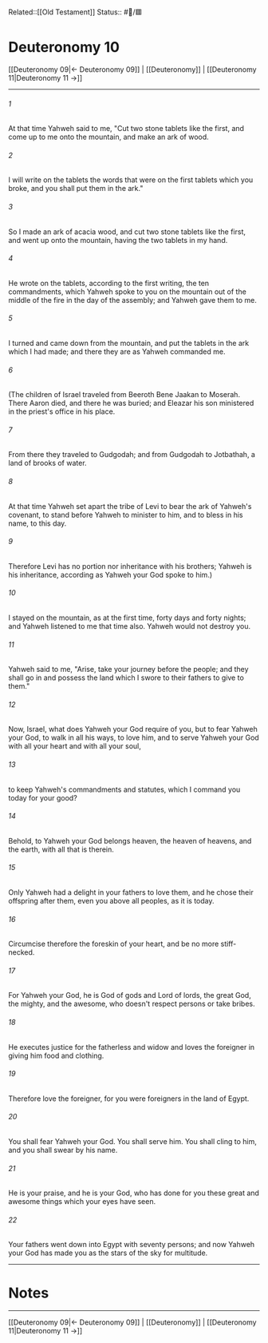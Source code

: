 Related::[[Old Testament]]
Status:: #📖/🟥
# Deuteronomy 10

[[Deuteronomy 09|← Deuteronomy 09]] | [[Deuteronomy]] | [[Deuteronomy 11|Deuteronomy 11 →]]
***



###### 1 
At that time Yahweh said to me, "Cut two stone tablets like the first, and come up to me onto the mountain, and make an ark of wood. 

###### 2 
I will write on the tablets the words that were on the first tablets which you broke, and you shall put them in the ark." 

###### 3 
So I made an ark of acacia wood, and cut two stone tablets like the first, and went up onto the mountain, having the two tablets in my hand. 

###### 4 
He wrote on the tablets, according to the first writing, the ten commandments, which Yahweh spoke to you on the mountain out of the middle of the fire in the day of the assembly; and Yahweh gave them to me. 

###### 5 
I turned and came down from the mountain, and put the tablets in the ark which I had made; and there they are as Yahweh commanded me. 

###### 6 
(The children of Israel traveled from Beeroth Bene Jaakan to Moserah. There Aaron died, and there he was buried; and Eleazar his son ministered in the priest's office in his place. 

###### 7 
From there they traveled to Gudgodah; and from Gudgodah to Jotbathah, a land of brooks of water. 

###### 8 
At that time Yahweh set apart the tribe of Levi to bear the ark of Yahweh's covenant, to stand before Yahweh to minister to him, and to bless in his name, to this day. 

###### 9 
Therefore Levi has no portion nor inheritance with his brothers; Yahweh is his inheritance, according as Yahweh your God spoke to him.) 

###### 10 
I stayed on the mountain, as at the first time, forty days and forty nights; and Yahweh listened to me that time also. Yahweh would not destroy you. 

###### 11 
Yahweh said to me, "Arise, take your journey before the people; and they shall go in and possess the land which I swore to their fathers to give to them." 

###### 12 
Now, Israel, what does Yahweh your God require of you, but to fear Yahweh your God, to walk in all his ways, to love him, and to serve Yahweh your God with all your heart and with all your soul, 

###### 13 
to keep Yahweh's commandments and statutes, which I command you today for your good? 

###### 14 
Behold, to Yahweh your God belongs heaven, the heaven of heavens, and the earth, with all that is therein. 

###### 15 
Only Yahweh had a delight in your fathers to love them, and he chose their offspring after them, even you above all peoples, as it is today. 

###### 16 
Circumcise therefore the foreskin of your heart, and be no more stiff-necked. 

###### 17 
For Yahweh your God, he is God of gods and Lord of lords, the great God, the mighty, and the awesome, who doesn't respect persons or take bribes. 

###### 18 
He executes justice for the fatherless and widow and loves the foreigner in giving him food and clothing. 

###### 19 
Therefore love the foreigner, for you were foreigners in the land of Egypt. 

###### 20 
You shall fear Yahweh your God. You shall serve him. You shall cling to him, and you shall swear by his name. 

###### 21 
He is your praise, and he is your God, who has done for you these great and awesome things which your eyes have seen. 

###### 22 
Your fathers went down into Egypt with seventy persons; and now Yahweh your God has made you as the stars of the sky for multitude.

---
# Notes


***
[[Deuteronomy 09|← Deuteronomy 09]] | [[Deuteronomy]] | [[Deuteronomy 11|Deuteronomy 11 →]]

